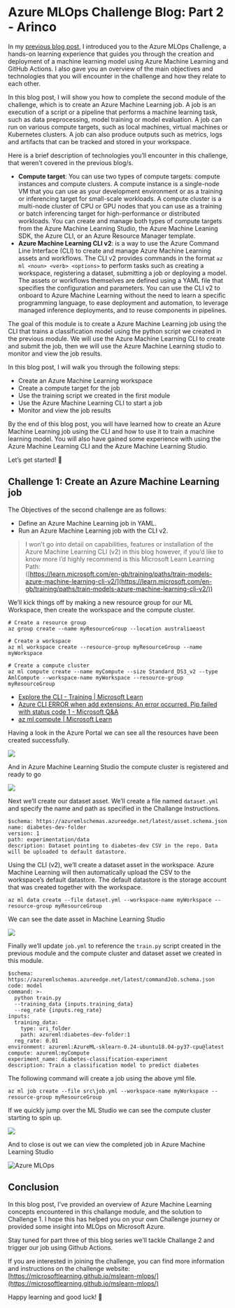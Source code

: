 # Azure MLOps Challenge Blog: Part 2 - Arinco
In my [previous blog post,](https://arinco.com.au/blog/azure-mlops-challenge-blog-part-1/) I introduced you to the Azure MLOps Challenge, a hands-on learning experience that guides you through the creation and deployment of a machine learning model using Azure Machine Learning and GitHub Actions. I also gave you an overview of the main objectives and technologies that you will encounter in the challenge and how they relate to each other.

In this blog post, I will show you how to complete the second module of the challenge, which is to create an Azure Machine Learning job. A job is an execution of a script or a pipeline that performs a machine learning task, such as data preprocessing, model training or model evaluation. A job can run on various compute targets, such as local machines, virtual machines or Kubernetes clusters. A job can also produce outputs such as metrics, logs and artifacts that can be tracked and stored in your workspace.

Here is a brief description of technologies you’ll encounter in this challenge, that weren’t covered in the previous blog/s.

*   **Compute target**: You can use two types of compute targets: compute instances and compute clusters. A compute instance is a single-node VM that you can use as your development environment or as a training or inferencing target for small-scale workloads. A compute cluster is a multi-node cluster of CPU or GPU nodes that you can use as a training or batch inferencing target for high-performance or distributed workloads. You can create and manage both types of compute targets from the Azure Machine Learning Studio, the Azure Machine Leaning SDK, the Azure CLI, or an Azure Resource Manager template.
*   **Azure Machine Learning CLI v2**: is a way to use the Azure Command Line Interface (CLI) to create and manage Azure Machine Learning assets and workflows. The CLI v2 provides commands in the format `az ml <noun> <verb> <options>` to perform tasks such as creating a workspace, registering a dataset, submitting a job or deploying a model. The assets or workflows themselves are defined using a YAML file that specifies the configuration and parameters. You can use the CLI v2 to onboard to Azure Machine Learning without the need to learn a specific programming language, to ease deployment and automation, to leverage managed inference deployments, and to reuse components in pipelines.

The goal of this module is to create a Azure Machine Learning job using the CLI that trains a classification model using the python script we created in the previous module. We will use the Azure Machine Learning CLI to create and submit the job, then we will use the Azure Machine Learning studio to monitor and view the job results.

In this blog post, I will walk you through the following steps:

*   Create an Azure Machine Learning workspace
*   Create a compute target for the job
*   Use the training script we created in the first module
*   Use the Azure Machine Learning CLI to start a job
*   Monitor and view the job results

By the end of this blog post, you will have learned how to create an Azure Machine Learning job using the CLI and how to use it to train a machine learning model. You will also have gained some experience with using the Azure Machine Learning CLI and the Azure Machine Learning Studio.

Let’s get started! 🚀

**Challenge 1: Create an Azure Machine Learning job**
-----------------------------------------------------

The Objectives of the second challenge are as follows:

*   Define an Azure Machine Learning job in YAML.
*   Run an Azure Machine Learning job with the CLI v2.

> I won’t go into detail on capabilities, features or installation of the Azure Machine Learning CLI (v2) in this blog however, if you’d like to know more I’d highly recommend is this Microsoft Learn Learning Path:  
> ([https://learn.microsoft.com/en-gb/training/paths/train-models-azure-machine-learning-cli-v2/](https://learn.microsoft.com/en-gb/training/paths/train-models-azure-machine-learning-cli-v2/))

We’ll kick things off by making a new resource group for our ML Workspace, then create the workspace and the compute cluster.

```
# Create a resource group
az group create --name myResourceGroup --location australiaeast

# Create a workspace
az ml workspace create --resource-group myResourceGroup --name myWorkspace

# Create a compute cluster
az ml compute create --name myCompute --size Standard_DS3_v2 --type AmlCompute --workspace-name myWorkspace --resource-group myResourceGroup 

```

- [Explore the CLI - Training | Microsoft Learn](https://learn.microsoft.com/en-gb/training/modules/explore-developer-tools-for-workspace-interaction/4-explore-cli)
- [Azure CLI ERROR when add extensions: An error occurred. Pip failed with status code 1 - Microsoft Q&A](https://learn.microsoft.com/en-us/answers/questions/1455242/azure-cli-error-when-add-extensions-an-error-occur)
- [az ml compute | Microsoft Learn](https://learn.microsoft.com/en-us/cli/azure/ml/compute?view=azure-cli-latest)

Having a look in the Azure Portal we can see all the resources have been created successfully.

![](https://arinco.com.au/wp-content/uploads/2023/08/image-1-1024x306.png)

And in Azure Machine Learning Studio the compute cluster is registered and ready to go

![](https://arinco.com.au/wp-content/uploads/2023/08/image-1024x843.png)

Next we’ll create our dataset asset. We’ll create a file named `dataset.yml` and specify the name and path as specified in the Challange Instructions.

```
$schema: https://azuremlschemas.azureedge.net/latest/asset.schema.json
name: diabetes-dev-folder
version: 1
path: experimentation/data
description: Dataset pointing to diabetes-dev CSV in the repo. Data will be uploaded to default datastore.

```


Using the CLI (v2), we’ll create a dataset asset in the workspace. Azure Machine Learning will then automatically upload the CSV to the workspace’s default datastore. The default datastore is the storage account that was created together with the workspace.

```
az ml data create --file dataset.yml --workspace-name myWorkspace --resource-group myResourceGroup

```


We can see the date asset in Machine Learning Studio

![](https://arinco.com.au/wp-content/uploads/2023/08/image-2-1024x382.png)

Finally we’ll update `job.yml` to reference the `train.py` script created in the previous module and the compute cluster and dataset asset we created in this module.

```
$schema: https://azuremlschemas.azureedge.net/latest/commandJob.schema.json
code: model
command: >-
  python train.py
  --training_data {inputs.training_data}
  --reg_rate {inputs.reg_rate}
inputs:
  training_data: 
    type: uri_folder 
    path: azureml:diabetes-dev-folder:1
  reg_rate: 0.01
environment: azureml:AzureML-sklearn-0.24-ubuntu18.04-py37-cpu@latest
compute: azureml:myCompute
experiment_name: diabetes-classification-experiment
description: Train a classification model to predict diabetes

```


The following command will create a job using the above yml file.

```
az ml job create --file src\job.yml --workspace-name myWorkspace --resource-group myResourceGroup 

```


If we quickly jump over the ML Studio we can see the compute cluster starting to spin up.

![](https://arinco.com.au/wp-content/uploads/2023/08/image-3-1024x351.png)

And to close is out we can view the completed job in Azure Machine Learning Studio

![Azure MLOps](https://arinco.com.au/wp-content/uploads/2023/08/image-4-2-1024x995.png)

**Conclusion**
--------------

In this blog post, I’ve provided an overview of Azure Machine Learning concepts encountered in this challange module, and the solution to Challenge 1. I hope this has helped you on your own Challenge journey or provided some insight into MLOps on Microsoft Azure.

Stay tuned for part three of this blog series we’ll tackle Challange 2 and trigger our job using Github Actions.

If you are interested in joining the challenge, you can find more information and instructions on the challenge website: [https://microsoftlearning.github.io/mslearn-mlops/](https://microsoftlearning.github.io/mslearn-mlops/)

Happy learning and good luck! 🚀

